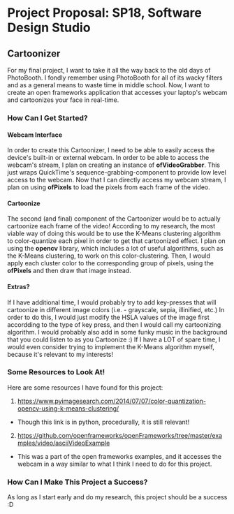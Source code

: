 # Project Proposal: SP18, Software Design Studio

## Cartoonizer
For my final project, I want to take it all the way back to the old days of PhotoBooth. I fondly remember using PhotoBooth for all of its wacky filters and as a general means to waste time in middle school. Now, I want to create an open frameworks application that accesses your laptop's webcam and cartoonizes your face in real-time. 

### How Can I Get Started? 
#### Webcam Interface
In order to create this Cartoonizer, I need to be able to easily access the device's built-in or external webcam. In order to be able to access the webcam's stream, I plan on creating an instance of **ofVideoGrabber**. This just wraps QuickTime's sequence-grabbing-component to provide low level access to the webcam. Now that I can directly access my webcam stream, I plan on using **ofPixels** to load the pixels from each frame of the video.
#### Cartoonize
The second (and final) component of the Cartoonizer would be to actually cartoonize each frame of the video! According to my research, the most viable way of doing this would be to use the K-Means clustering algorithm to color-quantize each pixel in order to get that cartoonized effect. I plan on using the **opencv** library, which includes a lot of useful algorithms, such as the K-Means clustering, to work on this color-clustering. Then, I would apply each cluster color to the corresponding group of pixels, using the **ofPixels** and then draw that image instead.
#### Extras? 
If I have additional time, I would probably try to add key-presses that will cartoonize in different image colors (i.e. - grayscale, sepia, illinified, etc.) In order to do this, I would just modify the HSLA values of the image first accordding to the type of key press, and then I would call my cartoonizing algorithm. I would probably also add in some funky music in the background that you could listen to as you Cartoonize :) If I have a LOT of spare time, I would even consider trying to implement the K-Means algorithm myself, because it's relevant to my interests!

### Some Resources to Look At!
Here are some resources I have found for this project: 
1. https://www.pyimagesearch.com/2014/07/07/color-quantization-opencv-using-k-means-clustering/
* Though this link is in python, procedurally, it is still relevant!

2. https://github.com/openframeworks/openFrameworks/tree/master/examples/video/asciiVideoExample
* This was a part of the open frameworks examples, and it accesses the webcam in a way similar to what I think I need to do for this project.

### How Can I Make This Project a Success? 
As long as I start early and do my research, this project should be a success :D
